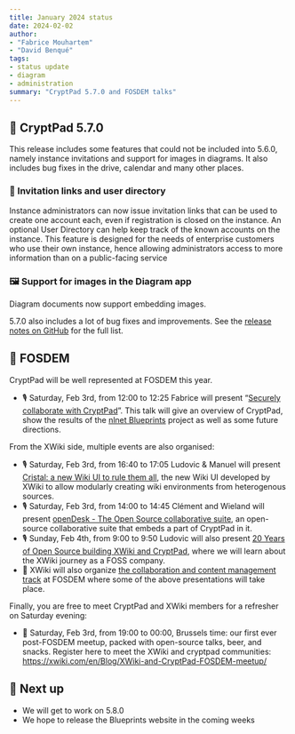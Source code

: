 ```yaml
---
title: January 2024 status
date: 2024-02-02
author: 
- "Fabrice Mouhartem"
- "David Benqué"
tags:
- status update
- diagram
- administration
summary: "CryptPad 5.7.0 and FOSDEM talks"
---
```



## 🚀 CryptPad 5.7.0

This release includes some features that could not be included into 5.6.0, namely instance invitations and support for images in diagrams. It also includes bug fixes in the drive, calendar and many other places.


### 📇 Invitation links and user directory

Instance administrators can now issue invitation links that can be used to create one account each, even if registration is closed on the instance. An optional User Directory can help keep track of the known accounts on the instance. This feature is designed for the needs of enterprise customers who use their own instance, hence allowing administrators access to more information than on a public-facing service 

### 🖼️ Support for images in the Diagram app

Diagram documents now support embedding images.

5.7.0 also includes a lot of bug fixes and improvements. See the [release notes on GitHub](https://github.com/cryptpad/cryptpad/releases/tag/5.7.0) for the full list.

## 📢 FOSDEM

CryptPad will be well represented at FOSDEM this year. 

- 🎙️ Saturday, Feb 3rd, from 12:00 to 12:25 Fabrice will present “[Securely collaborate with CryptPad](https://fosdem.org/2024/schedule/event/fosdem-2024-3126-securely-collaborate-with-cryptpad/)”. This talk will give an overview of CryptPad, show the results of the [nlnet Blueprints](https://nlnet.nl/project/CryptPad-Blueprints/) project as well as some future directions.

From the XWiki side, multiple events are also organised:
- 🎙️ Saturday, Feb 3rd, from 16:40 to 17:05 Ludovic & Manuel will present [Cristal: a new Wiki UI to rule them all](https://fosdem.org/2024/schedule/event/fosdem-2024-1831-cristal-a-new-wiki-ui-to-rule-them-all/), the new Wiki UI developed by XWiki to allow modularly creating wiki environments from heterogenous sources.
- 🎙️ Saturday, Feb 3rd, from 14:00 to 14:45 Clément and Wieland will present [openDesk - The Open Source collaborative suite](https://fosdem.org/2024/schedule/event/fosdem-2024-3274-opendesk-the-open-source-collaborative-suite/), an open-source collaborative suite that embeds a part of CryptPad in it.
- 🎙️ Sunday, Feb 4th, from 9:00 to 9:50 Ludovic will also present [20 Years of Open Source building XWiki and CryptPad](https://fosdem.org/2024/schedule/event/fosdem-2024-1830-20-years-of-open-source-building-xwiki-and-cryptpad/), where we will learn about the XWiki journey as a FOSS company.
- 🚀 XWiki will also organize [the collaboration and content management track](https://fosdem.org/2024/schedule/track/collaboration-and_content-management/) at FOSDEM where some of the above presentations will take place.

Finally, you are free to meet CryptPad and XWiki members <!-- actors? --> for a refresher on Saturday evening:
- 🍻 Saturday, Feb 3rd, from 19:00 to 00:00, Brussels time: our first ever post-FOSDEM meetup, packed with open-source talks, beer, and snacks. Register here to meet the XWiki and cryptpad communities: https://xwiki.com/en/Blog/XWiki-and-CryptPad-FOSDEM-meetup/


## 🔭 Next up

- We will get to work on 5.8.0 
- We hope to release the Blueprints website in the coming weeks
